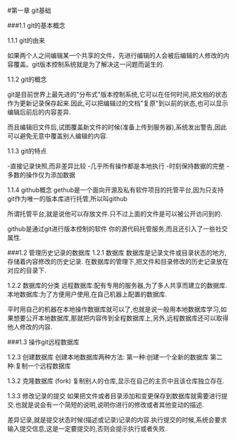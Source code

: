 #第一章 git基础

###1.1 git的基本概念

1.1.1 git的由来

如果两个人之间编辑某一个共享的文件，先进行编辑的人会被后编辑的人修改的内容覆盖。git版本控制系统就是为了解决这一问题而诞生的.

1.1.2 git的概念

git是目前世界上最先进的"分布式"版本控制系统,它可以在任何时间,把文档的状态作为更新记录保存起来.因此,可以把编辑过的文档"复原"到以前的状态,也可以显示编辑后前后的内容差异.

而且编辑旧文件后,试图覆盖新文件的时候(准备上传到服务器),系统发出警告,因此可以避免无意中覆盖别人编辑的内容.

1.1.3 git的特点

-直接记录快照,而非差异比较
-几乎所有操作都是本地执行
-时刻保持数据的完整
-多数的操作仅为添加数据

1.1.4 github概念
gethub是一个面向开源及私有软件项目的托管平台,因为只支持git作为唯一的版本库进行托管,所以叫github

所谓托管平台,就是说他可以存放文件.只不过上面的文件是可以被公开访问到的.

github是通过git进行版本控制的软件 你的源代码托管服务,而且还引入了一些社交属性.

###1.2 管理历史记录的数据库
1.2.1 数据库
数据库是记录文件或目录状态的地方,存储着内容修改的历史记录.
在数据库的管理下,把文件和目录修改的历史记录放在对应的目录下.

1.2.2 数据库的分类
远程数据库:配有专用的服务器,为了多人共享而建立的数据库.
本地数据库:为了方便用户使用,在自己机器上配置的数据库.

平时用自己的机器在本地操作数据库就可以了,也就是说一般用本地数据库学习,如果想要公开本地数据库,那就把内容传到全程数据库上,另外,远程数据库还可以取得他人修改的内容.

###1.3 操作git远程数据库

1.2.3 创建数据库
创建本地数据库两种方法:
第一种:创建一个全新的数据库
第二种:复制一个远程数据库

1.3.2 克隆数据库 (fork)
复制别人的仓库,显示在自己的主页中且该仓库独立存在.

1.3.3 修改记录的提交
如果把文件或者目录添加和变更保存到数据库就需要进行提交.也就是说会有一个简短的说明,说明你进行的修改或者其他变动的描述.

差异记录,就是提交状态时候(描述或记录)记录的内容.执行提交的时候,系统会要求输入提交信息,这是一定要提交的,否则会提示执行或者失败.